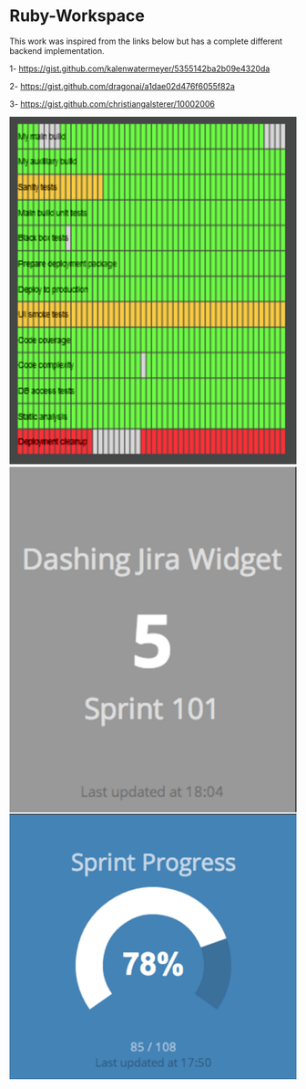 # Ruby-Workspace
This work was inspired from the links below but has a complete different backend implementation.

1- https://gist.github.com/kalenwatermeyer/5355142ba2b09e4320da

2- https://gist.github.com/dragonai/a1dae02d476f6055f82a

3- https://gist.github.com/christiangalsterer/10002006

![](https://github.com/serngawy/Ruby-Workspace/blob/master/screenshoot/jenkins.png)
![](https://github.com/serngawy/Ruby-Workspace/blob/master/screenshoot/JirsSprintDays.png)
![](https://github.com/serngawy/Ruby-Workspace/blob/master/screenshoot/JiraSprintProgress.png)

